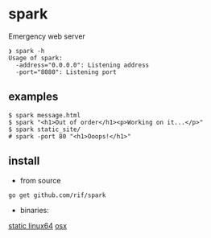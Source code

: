 # spark

Emergency web server


```
❯ spark -h
Usage of spark:
  -address="0.0.0.0": Listening address
  -port="8080": Listening port
```

## examples

```
$ spark message.html
$ spark "<h1>Out of order</h1><p>Working on it...</p>"
$ spark static_site/
# spark -port 80 "<h1>Ooops!</h1>"
```

## install
- from source
```
go get github.com/rif/spark
```
- binaries:

[static linux64](https://raw.github.com/rif/spark/master/spark_linux64.xz)
[osx](https://raw.github.com/rif/spark/master/spark_osx.xz)

